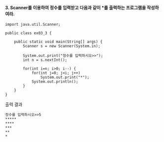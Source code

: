 #### 3. Scanner를 이용하여 정수를 입력받고 다음과 같이 \*를 출력하는 프로그램을 작성하여라.

```
import java.util.Scanner;

public class ex03_3 {

	public static void main(String[] args) {
		Scanner s = new Scanner(System.in);
		
		System.out.print("정수를 입력하시오>>");
		int n = s.nextInt();
		
		for(int i=n; i>0; i--) {
			for(int j=0; j<i; j++)
				System.out.print("*");
			System.out.println();
		}
	}
}
```
출력 결과
```
정수를 입력하시오>>5
*****
****
***
**
*
```
